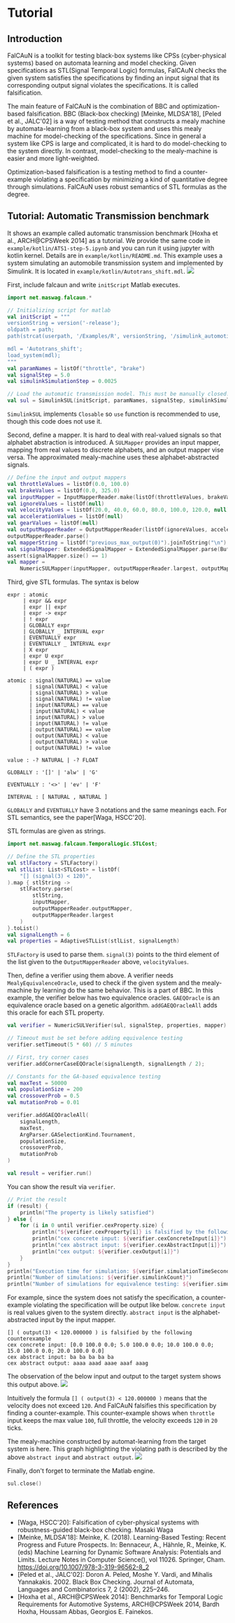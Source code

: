 # Tutorial
## Introduction
FalCAuN is a toolkit for testing black-box systems like CPSs (cyber-physical systems) based on automata learning and model checking.
Given specifications as STL(Signal Temporal Logic) formulas,
FalCAuN checks the given system satisfies the specifications by finding an input signal that its corresponding output signal violates the specifications.
It is called falsification.

The main feature of FalCAuN is the combination of BBC and optimization-based falsification.
BBC (Black-box checking) [Meinke, MLDSA'18], [Peled et al., JALC'02] is a way of testing method that constructs a mealy machine by automata-learning from a black-box system and
uses this mealy machine for model-checking of the specifications.
Since in general a system like CPS is large and complicated,
it is hard to do model-checking to the system directly.
In contrast, model-checking to the mealy-machine is easier and more light-weighted.
<!-- ![](bbc-workflow.png) -->
Optimization-based falsification is a testing method to find a counter-example
violating a specification by minimizing a kind of quantitative degree through simulations. FalCAuN uses robust semantics of STL formulas as the degree.

## Tutorial: Automatic Transmission benchmark
It shows an example called automatic transmission benchmark [Hoxha et al., ARCH@CPSWeek 2014] as a tutorial.
We provide the same code in `example/kotlin/ATS1-step-5.ipynb` and you can run it using jupyter with kotlin kernel.
Details are in `example/kotlin/README.md`.
This example uses a system simulating an automobile transmission system and implemented by Simulink.
It is located in `example/kotlin/Autotrans_shift.mdl`.
![](ats.png)

First, include falcaun and write `initScript` Matlab executes.
```kotlin
import net.maswag.falcaun.*

// Initializing script for matlab
val initScript = """
versionString = version('-release');
oldpath = path;
path(strcat(userpath, '/Examples/R', versionString, '/simulink_automotive/ModelingAnAutomaticTransmissionControllerExample/'), oldpath);

mdl = 'Autotrans_shift';
load_system(mdl);
"""
val paramNames = listOf("throttle", "brake")
val signalStep = 5.0
val simulinkSimulationStep = 0.0025

// Load the automatic transmission model. This must be manually closed!!
val sul = SimulinkSUL(initScript, paramNames, signalStep, simulinkSimulationStep)
```
`SimulinkSUL` implements `Closable` so `use` function is recommended to use, though this code does not use it.

Second, define a mapper.
It is hard to deal with real-valued signals so that
alphabet abstraction is introduced.
A `SULMapper` provides an input mapper, mapping from real values to discrete alphabets, and an output mapper vise versa.
The approximated mealy-machine uses these alphabet-abstracted signals.
```kotlin
// Define the input and output mappers
val throttleValues = listOf(0.0, 100.0)
val brakeValues = listOf(0.0, 325.0)
val inputMapper = InputMapperReader.make(listOf(throttleValues, brakeValues))
val ignoreValues = listOf(null)
val velocityValues = listOf(20.0, 40.0, 60.0, 80.0, 100.0, 120.0, null)
val accelerationValues = listOf(null)
val gearValues = listOf(null)
val outputMapperReader = OutputMapperReader(listOf(ignoreValues, accelerationValues, gearValues, velocityValues))
outputMapperReader.parse()
val mapperString = listOf("previous_max_output(0)").joinToString("\n")
val signalMapper: ExtendedSignalMapper = ExtendedSignalMapper.parse(BufferedReader(StringReader(mapperString)))
assert(signalMapper.size() == 1)
val mapper =
    NumericSULMapper(inputMapper, outputMapperReader.largest, outputMapperReader.outputMapper, signalMapper)
```

Third, give STL formulas.
The syntax is below
```
expr : atomic
     | expr && expr
     | expr || expr
     | expr -> expr
     | ! expr
     | GLOBALLY expr
     | GLOBALLY _ INTERVAL expr
     | EVENTUALLY expr
     | EVENTUALLY _ INTERVAL expr
     | X expr
     | expr U expr
     | expr U _ INTERVAL expr
     | ( expr )

atomic : signal(NATURAL) == value
       | signal(NATURAL) < value
       | signal(NATURAL) > value
       | signal(NATURAL) != value
       | input(NATURAL) == value
       | input(NATURAL) < value
       | input(NATURAL) > value
       | input(NATURAL) != value
       | output(NATURAL) == value
       | output(NATURAL) < value
       | output(NATURAL) > value
       | output(NATURAL) != value

value : -? NATURAL | -? FLOAT

GLOBALLY : '[]' | 'alw' | 'G'

EVENTUALLY : '<>' | 'ev' | 'F'

INTERVAL : [ NATURAL , NATURAL ]
```
`GLOBALLY` and `EVENTUALLY` have 3 notations and the same meanings each.
For STL semantics, see the paper[Waga, HSCC'20].

STL formulas are given as strings.
```kotlin
import net.maswag.falcaun.TemporalLogic.STLCost;

// Define the STL properties
val stlFactory = STLFactory()
val stlList: List<STLCost> = listOf(
    "[] (signal(3) < 120)",
).map { stlString ->
    stlFactory.parse(
        stlString,
        inputMapper,
        outputMapperReader.outputMapper,
        outputMapperReader.largest
    )
}.toList()
val signalLength = 6
val properties = AdaptiveSTLList(stlList, signalLength)
```
`STLFactory` is used to parse them.
`signal(3)` points to the third element of the list given to the `OutputMapperReader` above, `velocityValues`.

<!-- `AdaptiveSTLList` has the feature to find a violating signal efficiently. [Shijubo+, RV'21] -->

Then, define a verifier using them above.
A verifier needs `MealyEquivalenceOracle`, used to check
if the given system and the mealy-machine by learning do the same behavior.
This is a part of BBC.
In this example, the verifier below has two equivalence oracles.
`GAEQOracle` is an equivalence oracle based on a genetic algorithm.
`addGAEQOracleAll` adds this oracle for each STL property.
```kotlin
val verifier = NumericSULVerifier(sul, signalStep, properties, mapper)

// Timeout must be set before adding equivalence testing
verifier.setTimeout(5 * 60) // 5 minutes

// First, try corner cases
verifier.addCornerCaseEQOracle(signalLength, signalLength / 2);

// Constants for the GA-based equivalence testing
val maxTest = 50000
val populationSize = 200
val crossoverProb = 0.5
val mutationProb = 0.01

verifier.addGAEQOracleAll(
    signalLength,
    maxTest,
    ArgParser.GASelectionKind.Tournament,
    populationSize,
    crossoverProb,
    mutationProb
)

val result = verifier.run()
```

You can show the result via `verifier`.
```kotlin
// Print the result
if (result) {
    println("The property is likely satisfied")
} else {
    for (i in 0 until verifier.cexProperty.size) {
        println("${verifier.cexProperty[i]} is falsified by the following counterexample")
        println("cex concrete input: ${verifier.cexConcreteInput[i]}")
        println("cex abstract input: ${verifier.cexAbstractInput[i]}")
        println("cex output: ${verifier.cexOutput[i]}")
    }
}
println("Execution time for simulation: ${verifier.simulationTimeSecond} [sec]")
println("Number of simulations: ${verifier.simulinkCount}")
println("Number of simulations for equivalence testing: ${verifier.simulinkCountForEqTest}")
```

For example, since the system does not satisfy the specification,
a counter-example violating the specification will be output like below.
`concrete input` is real values given to the system directly.
`abstract input` is the alphabet-abstracted input by the input mapper.
```
[] ( output(3) < 120.000000 ) is falsified by the following counterexample
cex concrete input: [0.0 100.0 0.0; 5.0 100.0 0.0; 10.0 100.0 0.0; 15.0 100.0 0.0; 20.0 100.0 0.0]
cex abstract input: ba ba ba ba ba
cex abstract output: aaaa aaad aaae aaaf aaag
```

The observation of the below input and output to the target system shows this output above.
![](timeline.png)

Intuitively the formula `[] ( output(3) < 120.000000 )` means that
the velocity does not exceed `120`.
And FalCAuN falsifies this specification by finding a counter-example.
This counter-example shows when `throttle` input keeps the max value `100`, full throttle, the velocity exceeds `120` in `20` ticks.

The mealy-machine constructed by automat-learning from the target system is here.
This graph highlighting the violating path is described by the above `abstract input` and `abstract output`.
![](learned-mealy-machine.png)


Finally, don't forget to terminate the Matlab engine.
```kotlin
sul.close()
```

References
----------

<!-- - [Shijubo+, RV'21] Efficient Black-Box Checking via Model Checking with Strengthened Specifications. Junya Shijubo, Masaki Waga, and Kohei Suenaga -->
- [Waga, HSCC'20]: Falsification of cyber-physical systems with robustness-guided black-box checking. Masaki Waga
- [Meinke, MLDSA'18]: Meinke, K. (2018). Learning-Based Testing: Recent Progress and Future Prospects. In: Bennaceur, A., Hähnle, R., Meinke, K. (eds) Machine Learning for Dynamic Software Analysis: Potentials and Limits. Lecture Notes in Computer Science(), vol 11026. Springer, Cham. https://doi.org/10.1007/978-3-319-96562-8_2
- [Peled et al., JALC'02]: Doron A. Peled, Moshe Y. Vardi, and Mihalis Yannakakis. 2002. Black Box Checking. Journal of Automata, Languages and Combinatorics 7, 2 (2002), 225–246.
- [Hoxha et al., ARCH@CPSWeek 2014]: Benchmarks for Temporal Logic Requirements for Automotive Systems, ARCH@CPSWeek 2014, Bardh Hoxha, Houssam Abbas, Georgios E. Fainekos.
